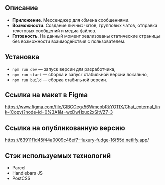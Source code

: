 ## Описание

- **Приложение**. Мессенджер для обмена сообщениями.
- **Возможности**. Создание личных чатов, групповых чатов, отправка текстовых сообщений и медиа файлов.
- **Готовность**. На данный момент реализованы статические страницы без возможности взаимодействия с пользователем.

## Установка

- `npm run dev` — запуск версии для разработчика,
- `npm run start` — сборка и запуск стабильной версии локально,
- `npm run build` — сборка стабильной версии.

## Ссылка на макет в Figma
https://www.figma.com/file/GlBCOegk56WmcpbRkYOTIX/Chat_external_link-(Copy)?node-id=0%3A1&t=wxDwHouc2xSItVZ7-3

## Ссылка на опубликованную версию
https://63911f1d45f44a0009c46ef7--luxury-fudge-16f55d.netlify.app/

## Стэк используемых технологий 
- Parcel
- Handlebars JS
- PostCSS
